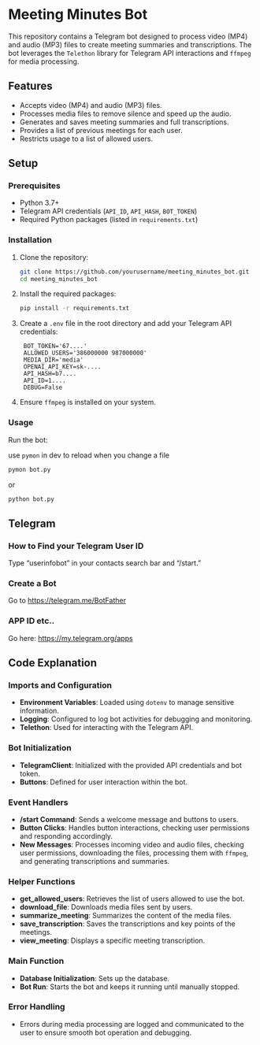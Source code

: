 # Meeting Minutes Bot

This repository contains a Telegram bot designed to process video (MP4) and audio (MP3) files to create meeting summaries and transcriptions. The bot leverages the `Telethon` library for Telegram API interactions and `ffmpeg` for media processing.

## Features

- Accepts video (MP4) and audio (MP3) files.
- Processes media files to remove silence and speed up the audio.
- Generates and saves meeting summaries and full transcriptions.
- Provides a list of previous meetings for each user.
- Restricts usage to a list of allowed users.

## Setup

### Prerequisites

- Python 3.7+
- Telegram API credentials (`API_ID`, `API_HASH`, `BOT_TOKEN`)
- Required Python packages (listed in `requirements.txt`)

### Installation

1. Clone the repository:
   ```bash
   git clone https://github.com/yourusername/meeting_minutes_bot.git
   cd meeting_minutes_bot
   ```

2. Install the required packages:
   ```bash
   pip install -r requirements.txt
   ```

3. Create a `.env` file in the root directory and add your Telegram API credentials:
   ```
    BOT_TOKEN='67....'
    ALLOWED_USERS='386000000 987000000'
    MEDIA_DIR='media'
    OPENAI_API_KEY=sk-....
    API_HASH=b7....
    API_ID=1....
    DEBUG=False
   ```

4. Ensure `ffmpeg` is installed on your system.

### Usage

Run the bot:

use ```pymon``` in dev to reload when you change a file
```bash
pymon bot.py
```
or
```bash
python bot.py
```
## Telegram

### How to Find your Telegram User ID

Type “userinfobot” in your contacts search bar and “/start.”

### Create a Bot 

Go to https://telegram.me/BotFather

### APP ID etc..

Go here: https://my.telegram.org/apps

## Code Explanation

### Imports and Configuration

- **Environment Variables**: Loaded using `dotenv` to manage sensitive information.
- **Logging**: Configured to log bot activities for debugging and monitoring.
- **Telethon**: Used for interacting with the Telegram API.

### Bot Initialization

- **TelegramClient**: Initialized with the provided API credentials and bot token.
- **Buttons**: Defined for user interaction within the bot.

### Event Handlers

- **/start Command**: Sends a welcome message and buttons to users.
- **Button Clicks**: Handles button interactions, checking user permissions and responding accordingly.
- **New Messages**: Processes incoming video and audio files, checking user permissions, downloading the files, processing them with `ffmpeg`, and generating transcriptions and summaries.

### Helper Functions

- **get_allowed_users**: Retrieves the list of users allowed to use the bot.
- **download_file**: Downloads media files sent by users.
- **summarize_meeting**: Summarizes the content of the media files.
- **save_transcription**: Saves the transcriptions and key points of the meetings.
- **view_meeting**: Displays a specific meeting transcription.

### Main Function

- **Database Initialization**: Sets up the database.
- **Bot Run**: Starts the bot and keeps it running until manually stopped.

### Error Handling

- Errors during media processing are logged and communicated to the user to ensure smooth bot operation and debugging.
